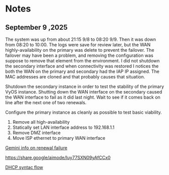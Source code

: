 # Notes

## September 9 ,2025

The system was up from about 21:15 9/8 to 08:20 9/9. Then it was down from 08:20 to 10:00. The logs were save for review later, but the WAN highly-availability on the primary was delete to prevent the failover. The failover may have been a problem, and removing the configuration was suppose to remove that element from the environment. I did not shutdown the secondary interface and when connectivity was restored I notices the both the WAN on the primary and secondary had the IAP IP assigned. The MAC addresses are cloned and that probably causes that situation. 

Shutdown the secondary instance in order to test the stability of the primary VyOS instance. Shutting down the WAN interface on the secondary caused the WAN interface to fail as it did last night. Wait to see if it comes back on line after the next one of two renewals.

Configure the primary instance as cleanly as possible to test basic viability. 

1. Remove all high-availability
2. Statically set LAN interface address to 192.168.1.1
3. Remove DMZ interface
4. Move ISP ethernet to primary WAN interface

   
[Gemini info on renewal failure](https://share.google/aimode/Iuy77SXN09yAfCCx0)

https://share.google/aimode/Iuy77SXN09yAfCCx0

[DHCP syntac flow](https://ipcisco.com/lesson/dhcp-ip-allocation-operation/)